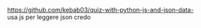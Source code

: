 https://github.com/kebab03/quiz-with-python-js-and-json-data-                 
usa js per leggere json credo
